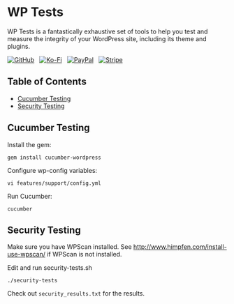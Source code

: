 # WP Tests

WP Tests is a fantastically exhaustive set of tools to help you test and measure the integrity of your WordPress site, including its theme and plugins.

[![GitHub](https://srv-cdn.himpfen.io/badges/github/github-flat.svg)](https://github.com/sponsors/brandonhimpfen/) &nbsp; [![Ko-Fi](https://srv-cdn.himpfen.io/badges/kofi/kofi-flat.svg)](https://ko-fi.com/brandonhimpfen) &nbsp; [![PayPal](https://srv-cdn.himpfen.io/badges/paypal/paypal-flat.svg)](https://paypal.me/brandonhimpfen) &nbsp; [![Stripe](https://srv-cdn.himpfen.io/badges/stripe/stripe-flat.svg)](https://tinyurl.com/e8ymxdw3)

## Table of Contents

- [Cucumber Testing](#cucumber-testing)
- [Security Testing](#security-testing)

## Cucumber Testing

Install the gem:

```
gem install cucumber-wordpress
```

Configure wp-config variables:

```
vi features/support/config.yml
```

Run Cucumber:

```
cucumber
```

## Security Testing

Make sure you have WPScan installed.
See http://www.himpfen.com/install-use-wpscan/ if WPScan is not installed.

Edit and run security-tests.sh

```
./security-tests
```

Check out `security_results.txt` for the results.
